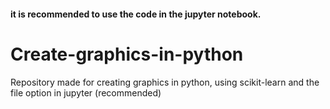 <h4>it is recommended to use the code in the jupyter notebook.</h4>

# Create-graphics-in-python
Repository made for creating graphics in python, using scikit-learn and the file option in jupyter (recommended)

